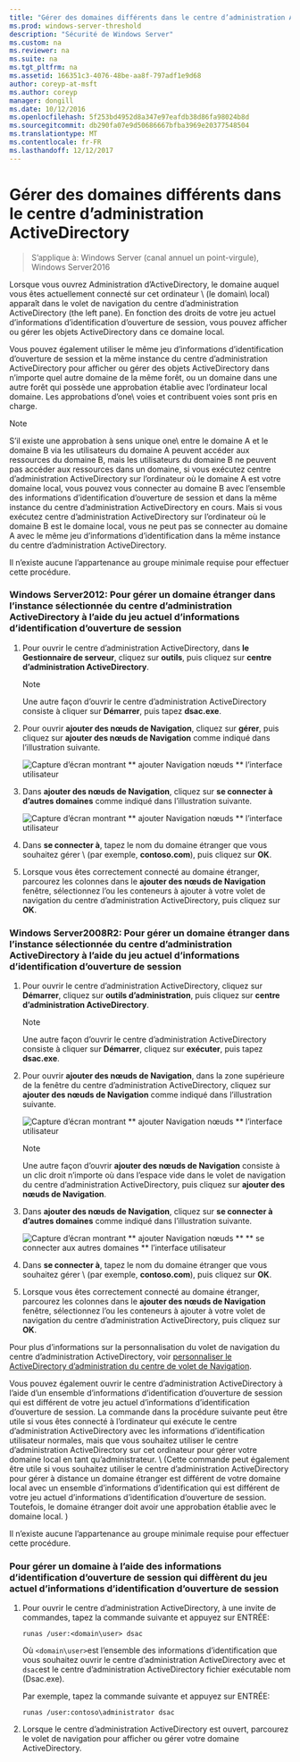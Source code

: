```yaml
---
title: "Gérer des domaines différents dans le centre d’administration ActiveDirectory"
ms.prod: windows-server-threshold
description: "Sécurité de Windows Server"
ms.custom: na
ms.reviewer: na
ms.suite: na
ms.tgt_pltfrm: na
ms.assetid: 166351c3-4076-48be-aa8f-797adf1e9d68
author: coreyp-at-msft
ms.author: coreyp
manager: dongill
ms.date: 10/12/2016
ms.openlocfilehash: 5f253bd4952d8a347e97eafdb38d86fa98024b8d
ms.sourcegitcommit: db290fa07e9d50686667bfba3969e20377548504
ms.translationtype: MT
ms.contentlocale: fr-FR
ms.lasthandoff: 12/12/2017
---
```

# <a name="manage-different-domains-in-active-directory-administrative-center"></a>Gérer des domaines différents dans le centre d’administration ActiveDirectory

>S’applique à: Windows Server (canal annuel un point-virgule), Windows Server2016

  Lorsque vous ouvrez Administration d’ActiveDirectory, le domaine auquel vous êtes actuellement connecté sur cet ordinateur \ (le domain\ local) apparaît dans le volet de navigation du centre d’administration ActiveDirectory \(the left pane\). En fonction des droits de votre jeu actuel d’informations d’identification d’ouverture de session, vous pouvez afficher ou gérer les objets ActiveDirectory dans ce domaine local.

 Vous pouvez également utiliser le même jeu d’informations d’identification d’ouverture de session et la même instance du centre d’administration ActiveDirectory pour afficher ou gérer des objets ActiveDirectory dans n’importe quel autre domaine de la même forêt, ou un domaine dans une autre forêt qui possède une approbation établie avec l’ordinateur local domaine. Les approbations d’one\ voies et contribuent voies sont pris en charge.

> [!NOTE]
>  S’il existe une approbation à sens unique one\ entre le domaine A et le domaine B via les utilisateurs du domaine A peuvent accéder aux ressources du domaine B, mais les utilisateurs du domaine B ne peuvent pas accéder aux ressources dans un domaine, si vous exécutez centre d’administration ActiveDirectory sur l’ordinateur où le domaine A est  votre domaine local, vous pouvez vous connecter au domaine B avec l’ensemble des informations d’identification d’ouverture de session et dans la même instance du centre d’administration ActiveDirectory en cours. Mais si vous exécutez centre d’administration ActiveDirectory sur l’ordinateur où le domaine B est le domaine local, vous ne peut pas se connecter au domaine A avec le même jeu d’informations d’identification dans la même instance du centre d’administration ActiveDirectory.

 Il n’existe aucune l’appartenance au groupe minimale requise pour effectuer cette procédure.

### <a name="windows-server-2012-to-manage-a-foreign-domain-in-the-selected-instance-of-active-directory-administrative-center-using-the-current-set-of-logon-credentials"></a>Windows Server2012: Pour gérer un domaine étranger dans l’instance sélectionnée du centre d’administration ActiveDirectory à l’aide du jeu actuel d’informations d’identification d’ouverture de session

1.  Pour ouvrir le centre d’administration ActiveDirectory, dans **le Gestionnaire de serveur**, cliquez sur **outils**, puis cliquez sur **centre d’administration ActiveDirectory**.

    > [!NOTE]
    >  Une autre façon d’ouvrir le centre d’administration ActiveDirectory consiste à cliquer sur **Démarrer**, puis tapez **dsac.exe**.

2.  Pour ouvrir **ajouter des nœuds de Navigation**, cliquez sur **gérer**, puis cliquez sur **ajouter des nœuds de Navigation** comme indiqué dans l’illustration suivante.

     ![Capture d’écran montrant ** ajouter Navigation nœuds ** l’interface utilisateur](media/ADDS_ADACAddNavNode.gif)

3.  Dans **ajouter des nœuds de Navigation**, cliquez sur **se connecter à d’autres domaines** comme indiqué dans l’illustration suivante.

     ![Capture d’écran montrant ** ajouter Navigation nœuds ** l’interface utilisateur](media/ADDS_ADACConnectToDomain.gif)

4.  Dans **se connecter à**, tapez le nom du domaine étranger que vous souhaitez gérer \ (par exemple, **contoso.com**\), puis cliquez sur **OK**.

5.  Lorsque vous êtes correctement connecté au domaine étranger, parcourez les colonnes dans le **ajouter des nœuds de Navigation** fenêtre, sélectionnez l’ou les conteneurs à ajouter à votre volet de navigation du centre d’administration ActiveDirectory, puis cliquez sur **OK**.

### <a name="windows-server-2008-r2-to-manage-a-foreign-domain-in-the-selected-instance-of-active-directory-administrative-center-using-the-current-set-of-logon-credentials"></a>Windows Server2008R2: Pour gérer un domaine étranger dans l’instance sélectionnée du centre d’administration ActiveDirectory à l’aide du jeu actuel d’informations d’identification d’ouverture de session

1.  Pour ouvrir le centre d’administration ActiveDirectory, cliquez sur **Démarrer**, cliquez sur **outils d’administration**, puis cliquez sur **centre d’administration ActiveDirectory**.

    > [!NOTE]
    >  Une autre façon d’ouvrir le centre d’administration ActiveDirectory consiste à cliquer sur **Démarrer**, cliquez sur **exécuter**, puis tapez **dsac.exe**.

2.  Pour ouvrir **ajouter des nœuds de Navigation**, dans la zone supérieure de la fenêtre du centre d’administration ActiveDirectory, cliquez sur **ajouter des nœuds de Navigation** comme indiqué dans l’illustration suivante.

     ![Capture d’écran montrant ** ajouter Navigation nœuds ** l’interface utilisateur](media/click_add_nav_nodes.gif)

    > [!NOTE]
    >  Une autre façon d’ouvrir **ajouter des nœuds de Navigation** consiste à un clic droit n’importe où dans l’espace vide dans le volet de navigation du centre d’administration ActiveDirectory, puis cliquez sur **ajouter des nœuds de Navigation**.

3.  Dans **ajouter des nœuds de Navigation**, cliquez sur **se connecter à d’autres domaines** comme indiqué dans l’illustration suivante.

     ![Capture d’écran montrant ** ajouter Navigation nœuds ** ** se connecter aux autres domaines ** l’interface utilisateur](media/add_nav_nodes.gif)

4.  Dans **se connecter à**, tapez le nom du domaine étranger que vous souhaitez gérer \ (par exemple, **contoso.com**\), puis cliquez sur **OK**.

5.  Lorsque vous êtes correctement connecté au domaine étranger, parcourez les colonnes dans le **ajouter des nœuds de Navigation** fenêtre, sélectionnez l’ou les conteneurs à ajouter à votre volet de navigation du centre d’administration ActiveDirectory, puis cliquez sur **OK**.

 Pour plus d’informations sur la personnalisation du volet de navigation du centre d’administration ActiveDirectory, voir [personnaliser le ActiveDirectory d’administration du centre de volet de Navigation](customize-the-active-directory-administrative-center-navigation-pane.md).

 Vous pouvez également ouvrir le centre d’administration ActiveDirectory à l’aide d’un ensemble d’informations d’identification d’ouverture de session qui est différent de votre jeu actuel d’informations d’identification d’ouverture de session. La commande dans la procédure suivante peut être utile si vous êtes connecté à l’ordinateur qui exécute le centre d’administration ActiveDirectory avec les informations d’identification utilisateur normales, mais que vous souhaitez utiliser le centre d’administration ActiveDirectory sur cet ordinateur pour gérer votre domaine local en tant qu’administrateur. \ (Cette commande peut également être utile si vous souhaitez utiliser le centre d’administration ActiveDirectory pour gérer à distance un domaine étranger est différent de votre domaine local avec un ensemble d’informations d’identification qui est différent de votre jeu actuel d’informations d’identification d’ouverture de session. Toutefois, le domaine étranger doit avoir une approbation établie avec le domaine local. \)

 Il n’existe aucune l’appartenance au groupe minimale requise pour effectuer cette procédure.

### <a name="to-manage-a-domain-using-logon-credentials-that-are-different-from-the-current-set-of-logon-credentials"></a>Pour gérer un domaine à l’aide des informations d’identification d’ouverture de session qui diffèrent du jeu actuel d’informations d’identification d’ouverture de session

1.  Pour ouvrir le centre d’administration ActiveDirectory, à une invite de commandes, tapez la commande suivante et appuyez sur ENTRÉE:

     `runas /user:<domain\user> dsac`

     Où `<domain\user>`est l’ensemble des informations d’identification que vous souhaitez ouvrir le centre d’administration ActiveDirectory avec et `dsac`est le centre d’administration ActiveDirectory fichier exécutable nom \(Dsac.exe\).

     Par exemple, tapez la commande suivante et appuyez sur ENTRÉE:

     `runas /user:contoso\administrator dsac`

2.  Lorsque le centre d’administration ActiveDirectory est ouvert, parcourez le volet de navigation pour afficher ou gérer votre domaine ActiveDirectory.

  

